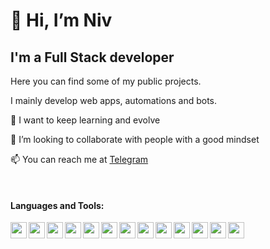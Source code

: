 # 👋 Hi, I’m Niv
## I'm a Full Stack developer

Here you can find some of my public projects.

I mainly develop web apps, automations and bots.

👀 I want to keep learning and evolve

💞️ I’m looking to collaborate with people with a good mindset

📫 You can reach me at [Telegram](https://t.me/NivEz1)

<br/>

#### Languages and Tools:

<img src="https://upload.wikimedia.org/wikipedia/commons/thumb/6/61/HTML5_logo_and_wordmark.svg/1200px-HTML5_logo_and_wordmark.svg.png"  width="26px" align="left"/> <HTML>
<img src="https://upload.wikimedia.org/wikipedia/commons/thumb/d/d5/CSS3_logo_and_wordmark.svg/1452px-CSS3_logo_and_wordmark.svg.png"  width="26px" align="left"/> <CSS>
  <img src="https://img.icons8.com/color/48/000000/javascript--v2.png"  width="26px" align="left"/> <JavaScript>
<img src="https://upload.wikimedia.org/wikipedia/commons/thumb/a/a7/React-icon.svg/1200px-React-icon.svg.png" width="26px" align="left"/> <React>
<img src="https://upload.wikimedia.org/wikipedia/commons/thumb/8/8e/Nextjs-logo.svg/1200px-Nextjs-logo.svg.png"  width="26px" align="left"/> <NextJs>
<img src="https://vuejs.org/images/logo.svg" width="26px" align="left"/> <Vue>
<img src="https://img.icons8.com/color/48/000000/firebase.png" width="26px" align="left"/> <firebase>
<img src="https://rmarketingdigital.com/wp-content/uploads/2020/12/nodejs-2451250.png"  width="26px" align="left"/> <nodejs>
<img src="https://symbols.getvecta.com/stencil_79/88_expressjs-icon.54bb6035d3.svg"  width="26px" align="left"/> <express>
  
<img src="https://upload.wikimedia.org/wikipedia/commons/thumb/c/c3/Python-logo-notext.svg/640px-Python-logo-notext.svg.png"  width="26px" align="left"/> <Python>
<img src="https://flask-training-courses.uk/images/flask-logo.png"  width="26px" align="left"/> <flask>
<img src="https://styles.redditmedia.com/t5_22y58b/styles/communityIcon_r5ax236rfw961.png"  width="26px" align="left"/> <fastAPI>
  
<img src="https://git-scm.com/images/logos/downloads/Git-Icon-1788C.png"  width="26px" align="left"/> <git>


<!---
NivEz/NivEz is a ✨ special ✨ repository because its `README.md` (this file) appears on your GitHub profile.
You can click the Preview link to take a look at your changes.
--->
